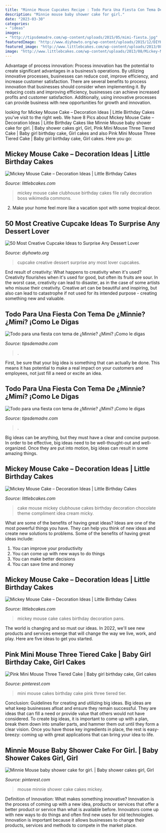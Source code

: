 ```yaml
---
title: "Minnie Mouse Cupcakes Recipe : Todo Para Una Fiesta Con Tema De ¿minnie? ¿mimí? ¡como Le Digas"
description: "Minnie mouse baby shower cake for girl."
date: "2023-03-30"
categories:
- "ideas"
images:
- "http://tipsdemadre.com/wp-content/uploads/2015/05/mimi-fiesta.jpg"
featuredImage: "http://www.diyhowto.org/wp-content/uploads/2015/12/DIYHowto-50-Most-Creative-Cupcake-Ideas-to-Surprise-Any-Dessert-Lover48-600x800.jpg"
featured_image: "http://www.littlebcakes.com/wp-content/uploads/2013/08/Mickey-Mouse-Cake-Pans.jpg"
image: "http://www.littlebcakes.com/wp-content/uploads/2013/08/Mickey-Mouse-Cake-Pans.jpg"
---
```



Advantage of process innovation:
Process innovation has the potential to create significant advantages in a business’s operations. By utilizing innovative processes, businesses can reduce cost, improve efficiency, and increase customer satisfaction.
There are several benefits to process innovation that businesses should consider when implementing it. By reducing costs and improving efficiency, businesses can achieve increased profits and customer satisfaction. Additionally, using innovative processes can provide business with new opportunities for growth and innovation.

	

		
looking for Mickey Mouse Cake – Decoration Ideas | Little Birthday Cakes you've visit to the right web. We have 8 Pics about Mickey Mouse Cake – Decoration Ideas | Little Birthday Cakes like Minnie Mouse baby shower cake for girl. | Baby shower cakes girl, Girl, Pink Mini Mouse Three Tiered Cake | Baby girl birthday cake, Girl cakes and also Pink Mini Mouse Three Tiered Cake | Baby girl birthday cake, Girl cakes. Here you go:
		
    
## Mickey Mouse Cake – Decoration Ideas | Little Birthday Cakes

<img loading=lazy src="http://www.littlebcakes.com/wp-content/uploads/2013/08/Mickey-Mouse-Clubhouse-Cake.jpg" onerror="this.onerror=null;this.src='https://tse1.mm.bing.net/th?id=OIP.KcRbZYXTeW4ysByzBmIwTQHaJ4&amp;pid=15.1';" alt="Mickey Mouse Cake – Decoration Ideas | Little Birthday Cakes">

_Source: littlebcakes.com_

>mickey mouse cake clubhouse birthday cakes file rally decoration boss wikimedia commons. 

	

2. Make your home feel more like a vacation spot with some tropical decor.

    
## 50 Most Creative Cupcake Ideas To Surprise Any Dessert Lover

<img loading=lazy src="http://www.diyhowto.org/wp-content/uploads/2015/12/DIYHowto-50-Most-Creative-Cupcake-Ideas-to-Surprise-Any-Dessert-Lover48-600x800.jpg" onerror="this.onerror=null;this.src='https://tse3.mm.bing.net/th?id=OIP.j2hoNY_ozZss-fJow7_WPwHaJ4&amp;pid=15.1';" alt="50 Most Creative Cupcake Ideas to Surprise Any Dessert Lover">

_Source: diyhowto.org_

>cupcake creative dessert surprise any most lover cupcakes. 

	

End result of creativity: What happens to creativity when it's used?
Creativity flourishes when it's used for good, but often its fruits are sour. In the worst case, creativity can lead to disaster, as in the case of some artists who misuse their creativity. Creative art can be beautiful and inspiring, but also can lead to catastrophe if not used for its intended purpose - creating something new and valuable.

    
## Todo Para Una Fiesta Con Tema De ¿Minnie? ¿Mimí? ¡Como Le Digas

<img loading=lazy src="http://tipsdemadre.com/wp-content/uploads/2015/05/mimi-fiesta.jpg" onerror="this.onerror=null;this.src='https://tse3.mm.bing.net/th?id=OIP.LaB8X20SUvghuluLmi8HpQHaLJ&amp;pid=15.1';" alt="Todo para una fiesta con tema de ¿Minnie? ¿Mimí? ¡Como le digas">

_Source: tipsdemadre.com_

>. 

	

First, be sure that your big idea is something that can actually be done. This means it has potential to make a real impact on your customers and employees, not just fill a need or excite an idea.

    
## Todo Para Una Fiesta Con Tema De ¿Minnie? ¿Mimí? ¡Como Le Digas

<img loading=lazy src="https://tipsdemadre.com/wp-content/uploads/2015/05/minnie-cupcakes.jpg" onerror="this.onerror=null;this.src='https://tse2.mm.bing.net/th?id=OIP.rv_ni_RsONHxASZdvKkAagHaGB&amp;pid=15.1';" alt="Todo para una fiesta con tema de ¿Minnie? ¿Mimí? ¡Como le digas">

_Source: tipsdemadre.com_

>. 

	

Big ideas can be anything, but they must have a clear and concise purpose. In order to be effective, big ideas need to be well-thought-out and well-organized. Once they are put into motion, big ideas can result in some amazing things.

    
## Mickey Mouse Cake – Decoration Ideas | Little Birthday Cakes

<img loading=lazy src="http://www.littlebcakes.com/wp-content/uploads/2013/08/Mickey-Mouse-Cake-Images.jpg" onerror="this.onerror=null;this.src='https://tse4.mm.bing.net/th?id=OIP.IeTo6iAJKbwmv1WpTI0TewHaE7&amp;pid=15.1';" alt="Mickey Mouse Cake – Decoration Ideas | Little Birthday Cakes">

_Source: littlebcakes.com_

>cake mouse mickey clubhouse cakes birthday decoration chocolate theme compliment idea cream micky. 

	

What are some of the benefits of having great ideas?
Ideas are one of the most powerful things you have. They can help you think of new ideas and create new solutions to problems. Some of the benefits of having great ideas include: 
1. You can improve your productivity
2. You can come up with new ways to do things
3. You can make better decisions
4. You can save time and money

    
## Mickey Mouse Cake – Decoration Ideas | Little Birthday Cakes

<img loading=lazy src="http://www.littlebcakes.com/wp-content/uploads/2013/08/Mickey-Mouse-Cake-Pans.jpg" onerror="this.onerror=null;this.src='https://tse3.mm.bing.net/th?id=OIP.OjGnoTefdnTkUNDUsnLERwHaLH&amp;pid=15.1';" alt="Mickey Mouse Cake – Decoration Ideas | Little Birthday Cakes">

_Source: littlebcakes.com_

>mickey mouse cake cakes birthday decoration pans. 

	

The world is changing and so must our ideas. In 2022, we'll see new products and services emerge that will change the way we live, work, and play. Here are five ideas to get you started.

    
## Pink Mini Mouse Three Tiered Cake | Baby Girl Birthday Cake, Girl Cakes

<img loading=lazy src="https://i.pinimg.com/736x/6f/02/5c/6f025cca675b7b89234a957060da8b9e--mini-mouse-mini-stuff.jpg" onerror="this.onerror=null;this.src='https://tse2.mm.bing.net/th?id=OIP.mHtCXuc8Zd2CD77Fte9idQHaNK&amp;pid=15.1';" alt="Pink Mini Mouse Three Tiered Cake | Baby girl birthday cake, Girl cakes">

_Source: pinterest.com_

>mini mouse cakes birthday cake pink three tiered tier. 

	

Conclusion: Guidelines for creating and utilizing big ideas.
Big ideas are what keep businesses afloat and ensure they remain successful. They are ideas that can fill a need or provide value that others would not have considered. To create big ideas, it is important to come up with a plan, break them down into smaller parts, and hammer them out until they form a clear vision. Once you have those key ingredients in place, the rest is easy- breezy: coming up with great applications that can bring your idea to life.

    
## Minnie Mouse Baby Shower Cake For Girl. | Baby Shower Cakes Girl, Girl

<img loading=lazy src="https://i.pinimg.com/736x/79/50/da/7950da589077ea5a9fbdf560c3c5a750--minnie-mouse-baby-shower-emi.jpg" onerror="this.onerror=null;this.src='https://tse4.mm.bing.net/th?id=OIP.No3-gmuxSuXNuQJLwAIHGgHaNK&amp;pid=15.1';" alt="Minnie Mouse baby shower cake for girl. | Baby shower cakes girl, Girl">

_Source: pinterest.com_

>mouse minnie shower cake cakes mickey. 

	

Definition of Innovation: What makes something innovative?
Innovation is the process of coming up with a new idea, products or services that offer a better product or service than what is available before. Innovators come up with new ways to do things and often find new uses for old technologies. Innovation is important because it allows businesses to change their products, services and methods to compete in the market place.

